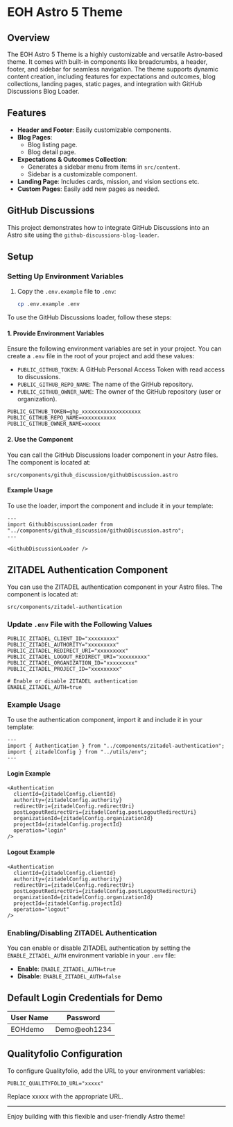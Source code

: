 # EOH Astro 5 Theme  

## Overview  
The EOH Astro 5 Theme is a highly customizable and versatile Astro-based theme. It comes with built-in components like breadcrumbs, a header, footer, and sidebar for seamless navigation. The theme supports dynamic content creation, including features for expectations and outcomes, blog collections, landing pages, static pages, and integration with GitHub Discussions Blog Loader.  

## Features  
- **Header and Footer**: Easily customizable components.  
- **Blog Pages**:  
  - Blog listing page.  
  - Blog detail page.  
- **Expectations & Outcomes Collection**:  
  - Generates a sidebar menu from items in `src/content`.  
  - Sidebar is a customizable component.  
- **Landing Page**: Includes cards, mission, and vision sections etc.  
- **Custom Pages**: Easily add new pages as needed.  

## GitHub Discussions  

This project demonstrates how to integrate GitHub Discussions into an Astro site using the `github-discussions-blog-loader`.  

## Setup  

### Setting Up Environment Variables  

1. Copy the `.env.example` file to `.env`:  
   ```bash
   cp .env.example .env
   ```  

To use the GitHub Discussions loader, follow these steps:  

#### 1. Provide Environment Variables  

Ensure the following environment variables are set in your project. You can create a `.env` file in the root of your project and add these values:  

- `PUBLIC_GITHUB_TOKEN`: A GitHub Personal Access Token with read access to discussions.  
- `PUBLIC_GITHUB_REPO_NAME`: The name of the GitHub repository.  
- `PUBLIC_GITHUB_OWNER_NAME`: The owner of the GitHub repository (user or organization).  

```env
PUBLIC_GITHUB_TOKEN=ghp_xxxxxxxxxxxxxxxxxxx  
PUBLIC_GITHUB_REPO_NAME=xxxxxxxxxxx  
PUBLIC_GITHUB_OWNER_NAME=xxxxx  
```  

#### 2. Use the Component  

You can call the GitHub Discussions loader component in your Astro files. The component is located at:  

`src/components/github_discussion/githubDiscussion.astro`  

#### Example Usage  

To use the loader, import the component and include it in your template:  

```astro
---  
import GithubDiscussionLoader from "../components/github_discussion/githubDiscussion.astro";  
---  

<GithubDiscussionLoader />  
```  

## ZITADEL Authentication Component  

You can use the ZITADEL authentication component in your Astro files. The component is located at:  

`src/components/zitadel-authentication`  

### Update `.env` File with the Following Values  

```env
PUBLIC_ZITADEL_CLIENT_ID="xxxxxxxxx"  
PUBLIC_ZITADEL_AUTHORITY="xxxxxxxxx"  
PUBLIC_ZITADEL_REDIRECT_URI="xxxxxxxxx"  
PUBLIC_ZITADEL_LOGOUT_REDIRECT_URI="xxxxxxxxx"  
PUBLIC_ZITADEL_ORGANIZATION_ID="xxxxxxxxx"  
PUBLIC_ZITADEL_PROJECT_ID="xxxxxxxxx"  

# Enable or disable ZITADEL authentication
ENABLE_ZITADEL_AUTH=true
```  

### Example Usage  

To use the authentication component, import it and include it in your template:  

```astro
---  
import { Authentication } from "../components/zitadel-authentication";  
import { zitadelConfig } from "../utils/env";  
---  
```  

#### Login Example  

```astro
<Authentication  
  clientId={zitadelConfig.clientId}  
  authority={zitadelConfig.authority}  
  redirectUri={zitadelConfig.redirectUri}  
  postLogoutRedirectUri={zitadelConfig.postLogoutRedirectUri}  
  organizationId={zitadelConfig.organizationId}  
  projectId={zitadelConfig.projectId}  
  operation="login"  
/>  
```  

#### Logout Example  

```astro
<Authentication  
  clientId={zitadelConfig.clientId}  
  authority={zitadelConfig.authority}  
  redirectUri={zitadelConfig.redirectUri}  
  postLogoutRedirectUri={zitadelConfig.postLogoutRedirectUri}  
  organizationId={zitadelConfig.organizationId}  
  projectId={zitadelConfig.projectId}  
  operation="logout"  
/>  
```  

### Enabling/Disabling ZITADEL Authentication  

You can enable or disable ZITADEL authentication by setting the `ENABLE_ZITADEL_AUTH` environment variable in your `.env` file:  

- **Enable**: `ENABLE_ZITADEL_AUTH=true`  
- **Disable**: `ENABLE_ZITADEL_AUTH=false`  

## Default Login Credentials for Demo  

| User Name | Password       |  
|-----------|----------------|  
| EOHdemo   | Demo@eoh1234   |  


## Qualityfolio Configuration

To configure Qualityfolio, add the URL to your environment variables: 

```
PUBLIC_QUALITYFOLIO_URL="xxxxx"
```

Replace xxxxx with the appropriate URL.

---

Enjoy building with this flexible and user-friendly Astro theme!  
